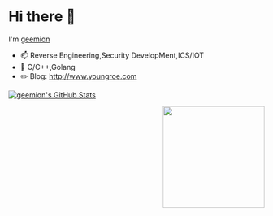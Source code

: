 # Hi there 👋
I'm [geemion](http://www.youngroe.com)
  * 📫 Reverse Engineering,Security DevelopMent,ICS/IOT
  * 🌱 C/C++,Golang
  * ✏️ Blog: http://www.youngroe.com

[![geemion's GitHub Stats](https://github-readme-stats.vercel.app/api?username=geemion&show_icons=true&hide_title=false&theme=tokyonight)](https://github.com/geemion)

<img align='right' src="https://profile-counter.glitch.me/geemion/count.svg" width="200">
